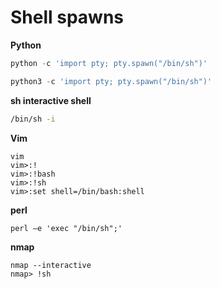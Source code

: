 # Shell spawns

__Python__
```python
python -c 'import pty; pty.spawn("/bin/sh")' 
```
```python
python3 -c 'import pty; pty.spawn("/bin/sh")'   
```

__sh interactive shell__
```sh
/bin/sh -i
```

__Vim__
```shell
vim
vim>:!
vim>:!bash
vim>:!sh
vim>:set shell=/bin/bash:shell
```

__perl__
```shell
perl —e 'exec "/bin/sh";'
```

__nmap__
```console
nmap --interactive
nmap> !sh
```